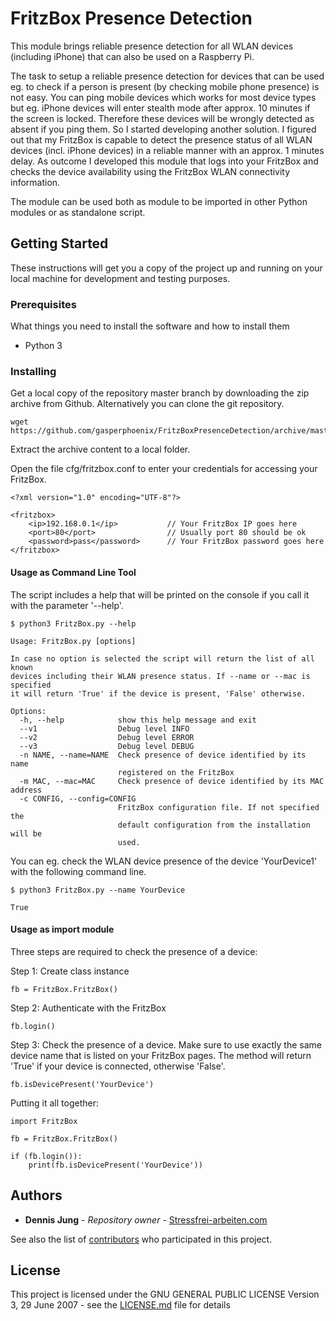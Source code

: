 # FritzBox Presence Detection

This module brings reliable presence detection for all WLAN devices (including iPhone) that can also be used on a Raspberry Pi.

The task to setup a reliable presence detection for devices that can be used eg. to check if a person is present (by checking mobile phone presence) is not easy. You can ping mobile devices which works for most device types but eg. iPhone devices will enter stealth mode after approx. 10 minutes if the screen is locked. Therefore these devices will be wrongly detected as absent if you ping them. So I started developing another solution. I figured out that my FritzBox is capable to detect the presence status of all WLAN devices (incl. iPhone devices) in a reliable manner with an approx. 1 minutes delay. As outcome I developed this module that  logs into your FritzBox and checks the device availability using the FritzBox WLAN connectivity information. 

The module can be used both as module to be imported in other Python modules or as standalone script.

## Getting Started

These instructions will get you a copy of the project up and running on your local machine for development and testing purposes.

### Prerequisites

What things you need to install the software and how to install them

- Python 3

### Installing

Get a local copy of the repository master branch by downloading the zip archive from Github. Alternatively you can clone the git repository.

```
wget https://github.com/gasperphoenix/FritzBoxPresenceDetection/archive/master.zip
```

Extract the archive content to a local folder.

Open the file cfg/fritzbox.conf to enter your credentials for accessing your FritzBox.

```
<?xml version="1.0" encoding="UTF-8"?>

<fritzbox>
	<ip>192.168.0.1</ip>           // Your FritzBox IP goes here 
	<port>80</port>                // Usually port 80 should be ok
	<password>pass</password>      // Your FritzBox password goes here
</fritzbox>
```

#### Usage as Command Line Tool

The script includes a help that will be printed on the console if you call it with the parameter '--help'.

```
$ python3 FritzBox.py --help

Usage: FritzBox.py [options]

In case no option is selected the script will return the list of all known
devices including their WLAN presence status. If --name or --mac is specified
it will return 'True' if the device is present, 'False' otherwise.

Options:
  -h, --help            show this help message and exit
  --v1                  Debug level INFO
  --v2                  Debug level ERROR
  --v3                  Debug level DEBUG
  -n NAME, --name=NAME  Check presence of device identified by its name
                        registered on the FritzBox
  -m MAC, --mac=MAC     Check presence of device identified by its MAC address
  -c CONFIG, --config=CONFIG
                        FritzBox configuration file. If not specified the
                        default configuration from the installation will be
                        used.
```

You can eg. check the WLAN device presence of the device 'YourDevice1' with the following command line.

```
$ python3 FritzBox.py --name YourDevice

True
```


#### Usage as import module
Three steps are required to check the presence of a device:

Step 1: Create class instance

```
fb = FritzBox.FritzBox()
```

Step 2: Authenticate with the FritzBox

```    
fb.login()
```

Step 3: Check the presence of a device. Make sure to use exactly the same device name that is listed on your FritzBox pages. The method will return 'True' if your device is connected, otherwise 'False'.

```
fb.isDevicePresent('YourDevice')
```

Putting it all together:
```
import FritzBox

fb = FritzBox.FritzBox()

if (fb.login()):
	print(fb.isDevicePresent('YourDevice'))
```

## Authors

* **Dennis Jung** - *Repository owner* - [Stressfrei-arbeiten.com](https://stressfrei-arbeiten.com)

See also the list of [contributors](https://github.com/gasperphoenix/FritzBoxPresenceDetection/graphs/contributors) who participated in this project.

## License

This project is licensed under the GNU GENERAL PUBLIC LICENSE Version 3, 29 June 2007 - see the [LICENSE.md](LICENSE.md) file for details